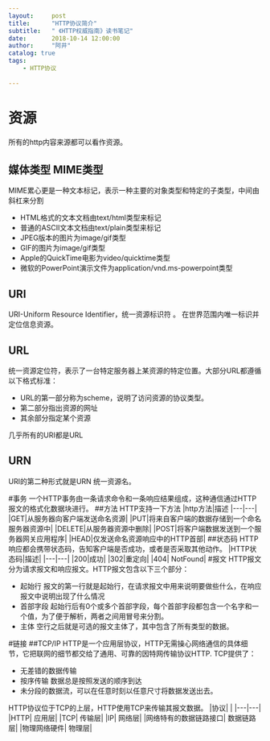 ```yaml
---
layout:     post
title:      "HTTP协议简介"
subtitle:   " 《HTTP权威指南》读书笔记"
date:       2018-10-14 12:00:00
author:     "阿井"
catalog: true
tags:
    - HTTP协议
  
---
```


# 资源
所有的http内容来源都可以看作资源。
## 媒体类型 MIME类型
MIME累心更是一种文本标记，表示一种主要的对象类型和特定的子类型，中间由斜杠来分割
* HTML格式的文本文档由text/html类型来标记
* 普通的ASCII文本文档由text/plain类型来标记
* JPEG版本的图片为image/gif类型
* GIF的图片为image/gif类型
* Apple的QuickTime电影为video/quicktime类型
* 微软的PowerPoint演示文件为application/vnd.ms-powerpoint类型

## URI
URI-Uniform Resource Identifier，统一资源标识符 。 在世界范围内唯一标识并定位信息资源。

## URL
统一资源定位符，表示了一台特定服务器上某资源的特定位置。大部分URL都遵循以下格式标准：
* URL的第一部分称为scheme，说明了访问资源的协议类型。
* 第二部分指出资源的网址
* 其余部分指定某个资源

几乎所有的URI都是URL

## URN
URI的第二种形式就是URN 统一资源名。

#事务
一个HTTP事务由一条请求命令和一条响应结果组成，这种通信通过HTTP报文的格式化数据块进行。
##方法
HTTP支持一下方法
|http方法|描述
|---|---|
|GET|从服务器向客户端发送命名资源|
|PUT|将来自客户端的数据存储到一个命名服务器资源中|
|DELETE|从服务器资源中删除|
|POST|将客户端数据发送到一个服务器网关应用程序|
|HEAD|仅发送命名资源响应中的HTTP首部|
##状态码
HTTP响应都会携带状态码，告知客户端是否成功，或者是否采取其他动作。
|HTTP状态码|描述|
|---|---|
|200|成功|
|302|重定向|
|404| NotFound|
#报文
HTTP报文分为请求报文和响应报文。HTTP报文包含以下三个部分：
* 起始行 报文的第一行就是起始行，在请求报文中用来说明要做些什么，在响应报文中说明出现了什么情况
* 首部字段 起始行后有0个或多个首部字段，每个首部字段都包含一个名字和一个值，为了便于解析，两者之间用冒号来分割。
* 主体  空行之后就是可选的报文主体了，其中包含了所有类型的数据。

#链接
##TCP/IP
HTTP是一个应用层协议，HTTP无需操心网络通信的具体细节，它把联网的细节都交给了通用、可靠的因特网传输协议HTTP.
TCP提供了：
* 无差错的数据传输
* 按序传输 数据总是按照发送的顺序到达
* 未分段的数据流，可以在任意时刻以任意尺寸将数据发送出去。

HTTP协议位于TCP的上层，HTTP使用TCP来传输其报文数据。
|协议|  |
|---|---|
|HTTP| 应用层|
|TCP| 传输层|
|IP| 网络层|
|网络特有的数据链路接口| 数据链路层|
|物理网络硬件| 物理层|



